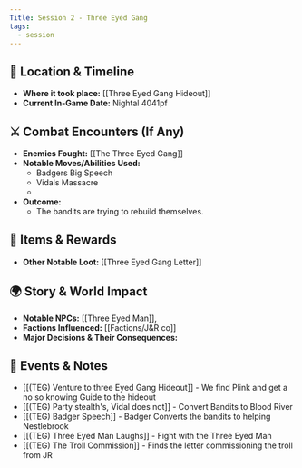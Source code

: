```yaml
---
Title: Session 2 - Three Eyed Gang
tags:
  - session
---
```



## 📍 Location & Timeline
- **Where it took place:** [[Three Eyed Gang Hideout]]  
- **Current In-Game Date:** Nightal 4041pf 

## ⚔️ Combat Encounters (If Any)
- **Enemies Fought:** [[The Three Eyed Gang]]  
- **Notable Moves/Abilities Used:**  
	- Badgers Big Speech
	- Vidals Massacre 
	- 
- **Outcome:**  
	- The bandits are trying to rebuild themselves.

## 🔮 Items & Rewards
- **Other Notable Loot:**  [[Three Eyed Gang Letter]]

## 🌍 Story & World Impact
- **Notable NPCs:** [[Three Eyed Man]], 
- **Factions Influenced:** [[Factions/J&R co]]  
- **Major Decisions & Their Consequences:**  

## 📝 Events & Notes
- [[(TEG) Venture to three Eyed Gang  Hideout]] - We find Plink and get a no so knowing Guide to the hideout
- [[(TEG) Party stealth's, Vidal does not]] - Convert Bandits to Blood River
- [[(TEG) Badger Speech]] - Badger Converts the bandits to helping Nestlebrook
- [[(TEG) Three Eyed Man Laughs]] - Fight with the Three Eyed Man
- [[(TEG) The Troll Commission]] - Finds the letter commissioning the troll from JR
